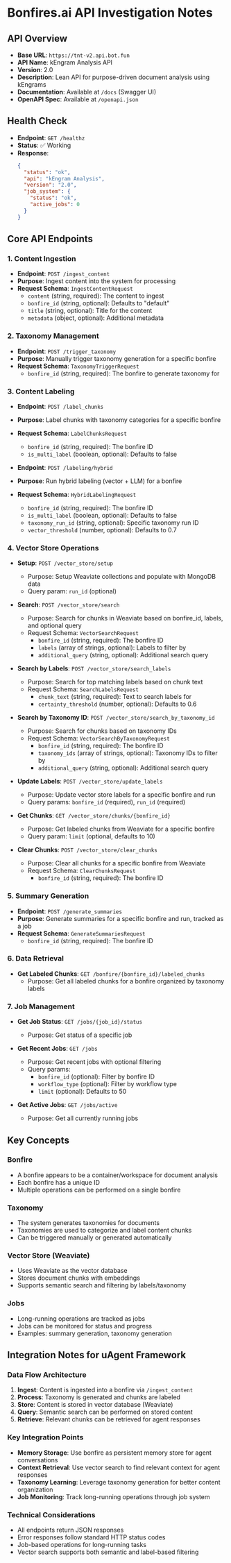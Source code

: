# Bonfires.ai API Investigation Notes

## API Overview
- **Base URL**: `https://tnt-v2.api.bot.fun`
- **API Name**: kEngram Analysis API
- **Version**: 2.0
- **Description**: Lean API for purpose-driven document analysis using kEngrams
- **Documentation**: Available at `/docs` (Swagger UI)
- **OpenAPI Spec**: Available at `/openapi.json`

## Health Check
- **Endpoint**: `GET /healthz`
- **Status**: ✅ Working
- **Response**: 
  ```json
  {
    "status": "ok",
    "api": "kEngram Analysis",
    "version": "2.0",
    "job_system": {
      "status": "ok",
      "active_jobs": 0
    }
  }
  ```

## Core API Endpoints

### 1. Content Ingestion
- **Endpoint**: `POST /ingest_content`
- **Purpose**: Ingest content into the system for processing
- **Request Schema**: `IngestContentRequest`
  - `content` (string, required): The content to ingest
  - `bonfire_id` (string, optional): Defaults to "default"
  - `title` (string, optional): Title for the content
  - `metadata` (object, optional): Additional metadata

### 2. Taxonomy Management
- **Endpoint**: `POST /trigger_taxonomy`
- **Purpose**: Manually trigger taxonomy generation for a specific bonfire
- **Request Schema**: `TaxonomyTriggerRequest`
  - `bonfire_id` (string, required): The bonfire to generate taxonomy for

### 3. Content Labeling
- **Endpoint**: `POST /label_chunks`
- **Purpose**: Label chunks with taxonomy categories for a specific bonfire
- **Request Schema**: `LabelChunksRequest`
  - `bonfire_id` (string, required): The bonfire ID
  - `is_multi_label` (boolean, optional): Defaults to false

- **Endpoint**: `POST /labeling/hybrid`
- **Purpose**: Run hybrid labeling (vector + LLM) for a bonfire
- **Request Schema**: `HybridLabelingRequest`
  - `bonfire_id` (string, required): The bonfire ID
  - `is_multi_label` (boolean, optional): Defaults to false
  - `taxonomy_run_id` (string, optional): Specific taxonomy run ID
  - `vector_threshold` (number, optional): Defaults to 0.7

### 4. Vector Store Operations
- **Setup**: `POST /vector_store/setup`
  - Purpose: Setup Weaviate collections and populate with MongoDB data
  - Query param: `run_id` (optional)

- **Search**: `POST /vector_store/search`
  - Purpose: Search for chunks in Weaviate based on bonfire_id, labels, and optional query
  - Request Schema: `VectorSearchRequest`
    - `bonfire_id` (string, required): The bonfire ID
    - `labels` (array of strings, optional): Labels to filter by
    - `additional_query` (string, optional): Additional search query

- **Search by Labels**: `POST /vector_store/search_labels`
  - Purpose: Search for top matching labels based on chunk text
  - Request Schema: `SearchLabelsRequest`
    - `chunk_text` (string, required): Text to search labels for
    - `certainty_threshold` (number, optional): Defaults to 0.6

- **Search by Taxonomy ID**: `POST /vector_store/search_by_taxonomy_id`
  - Purpose: Search for chunks based on taxonomy IDs
  - Request Schema: `VectorSearchByTaxonomyRequest`
    - `bonfire_id` (string, required): The bonfire ID
    - `taxonomy_ids` (array of strings, optional): Taxonomy IDs to filter by
    - `additional_query` (string, optional): Additional search query

- **Update Labels**: `POST /vector_store/update_labels`
  - Purpose: Update vector store labels for a specific bonfire and run
  - Query params: `bonfire_id` (required), `run_id` (required)

- **Get Chunks**: `GET /vector_store/chunks/{bonfire_id}`
  - Purpose: Get labeled chunks from Weaviate for a specific bonfire
  - Query param: `limit` (optional, defaults to 10)

- **Clear Chunks**: `POST /vector_store/clear_chunks`
  - Purpose: Clear all chunks for a specific bonfire from Weaviate
  - Request Schema: `ClearChunksRequest`
    - `bonfire_id` (string, required): The bonfire ID

### 5. Summary Generation
- **Endpoint**: `POST /generate_summaries`
- **Purpose**: Generate summaries for a specific bonfire and run, tracked as a job
- **Request Schema**: `GenerateSummariesRequest`
  - `bonfire_id` (string, required): The bonfire ID

### 6. Data Retrieval
- **Get Labeled Chunks**: `GET /bonfire/{bonfire_id}/labeled_chunks`
  - Purpose: Get all labeled chunks for a bonfire organized by taxonomy labels

### 7. Job Management
- **Get Job Status**: `GET /jobs/{job_id}/status`
  - Purpose: Get status of a specific job

- **Get Recent Jobs**: `GET /jobs`
  - Purpose: Get recent jobs with optional filtering
  - Query params:
    - `bonfire_id` (optional): Filter by bonfire ID
    - `workflow_type` (optional): Filter by workflow type
    - `limit` (optional): Defaults to 50

- **Get Active Jobs**: `GET /jobs/active`
  - Purpose: Get all currently running jobs

## Key Concepts

### Bonfire
- A bonfire appears to be a container/workspace for document analysis
- Each bonfire has a unique ID
- Multiple operations can be performed on a single bonfire

### Taxonomy
- The system generates taxonomies for documents
- Taxonomies are used to categorize and label content chunks
- Can be triggered manually or generated automatically

### Vector Store (Weaviate)
- Uses Weaviate as the vector database
- Stores document chunks with embeddings
- Supports semantic search and filtering by labels/taxonomy

### Jobs
- Long-running operations are tracked as jobs
- Jobs can be monitored for status and progress
- Examples: summary generation, taxonomy generation

## Integration Notes for uAgent Framework

### Data Flow Architecture
1. **Ingest**: Content is ingested into a bonfire via `/ingest_content`
2. **Process**: Taxonomy is generated and chunks are labeled
3. **Store**: Content is stored in vector database (Weaviate)
4. **Query**: Semantic search can be performed on stored content
5. **Retrieve**: Relevant chunks can be retrieved for agent responses

### Key Integration Points
- **Memory Storage**: Use bonfire as persistent memory store for agent conversations
- **Context Retrieval**: Use vector search to find relevant context for agent responses
- **Taxonomy Learning**: Leverage taxonomy generation for better content organization
- **Job Monitoring**: Track long-running operations through job system

### Technical Considerations
- All endpoints return JSON responses
- Error responses follow standard HTTP status codes
- Job-based operations for long-running tasks
- Vector search supports both semantic and label-based filtering 